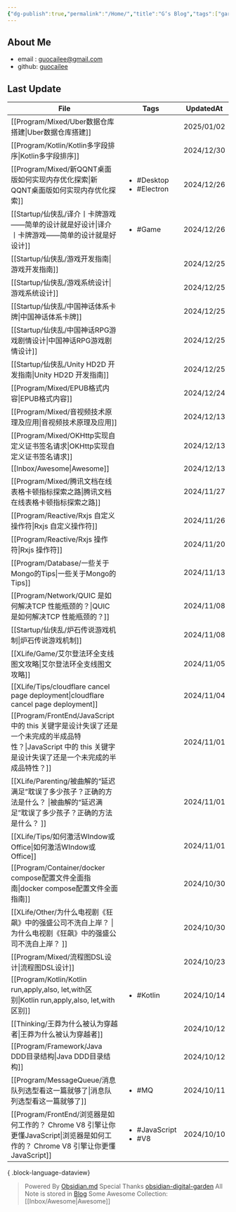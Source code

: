```yaml
---
{"dg-publish":true,"permalink":"/Home/","title":"G‘s Blog","tags":["gardenEntry"],"noteIcon":""}
---
```


## About Me
* email : [guocailee@gmail.com](mailto:guocailee@gmail.com)
* github: [guocailee](https://github.com/guocailee)


## Last Update

| File                                                                                                           | Tags                                         | UpdatedAt  |
| -------------------------------------------------------------------------------------------------------------- | -------------------------------------------- | ---------- |
| [[Program/Mixed/Uber数据仓库搭建\|Uber数据仓库搭建]]                                                                    | <ul></ul>                                    | 2025/01/02 |
| [[Program/Kotlin/Kotlin多字段排序\|Kotlin多字段排序]]                                                                 | <ul></ul>                                    | 2024/12/30 |
| [[Program/Mixed/新QQNT桌面版如何实现内存优化探索\|新QQNT桌面版如何实现内存优化探索]]                                                    | <ul><li>#Desktop</li><li>#Electron</li></ul> | 2024/12/26 |
| [[Startup/仙侠乱/译介丨卡牌游戏——简单的设计就是好设计\|译介丨卡牌游戏——简单的设计就是好设计]]                                                    | <ul><li>#Game</li></ul>                      | 2024/12/26 |
| [[Startup/仙侠乱/游戏开发指南\|游戏开发指南]]                                                                              | <ul></ul>                                    | 2024/12/25 |
| [[Startup/仙侠乱/游戏系统设计\|游戏系统设计]]                                                                              | <ul></ul>                                    | 2024/12/25 |
| [[Startup/仙侠乱/中国神话体系卡牌\|中国神话体系卡牌]]                                                                          | <ul></ul>                                    | 2024/12/25 |
| [[Startup/仙侠乱/中国神话RPG游戏剧情设计\|中国神话RPG游戏剧情设计]]                                                                | <ul></ul>                                    | 2024/12/25 |
| [[Startup/仙侠乱/Unity HD2D 开发指南\|Unity HD2D 开发指南]]                                                            | <ul></ul>                                    | 2024/12/25 |
| [[Program/Mixed/EPUB格式内容\|EPUB格式内容]]                                                                        | <ul></ul>                                    | 2024/12/24 |
| [[Program/Mixed/音视频技术原理及应用\|音视频技术原理及应用]]                                                                    | <ul></ul>                                    | 2024/12/13 |
| [[Program/Mixed/OKHttp实现自定义证书签名请求\|OKHttp实现自定义证书签名请求]]                                                      | <ul></ul>                                    | 2024/12/13 |
| [[Inbox/Awesome\|Awesome]]                                                                                  | <ul></ul>                                    | 2024/12/13 |
| [[Program/Mixed/腾讯文档在线表格卡顿指标探索之路\|腾讯文档在线表格卡顿指标探索之路]]                                                        | <ul></ul>                                    | 2024/11/27 |
| [[Program/Reactive/Rxjs 自定义操作符\|Rxjs 自定义操作符]]                                                               | <ul></ul>                                    | 2024/11/26 |
| [[Program/Reactive/Rxjs 操作符\|Rxjs 操作符]]                                                                     | <ul></ul>                                    | 2024/11/20 |
| [[Program/Database/一些关于Mongo的Tips\|一些关于Mongo的Tips]]                                                         | <ul></ul>                                    | 2024/11/13 |
| [[Program/Network/QUIC 是如何解决TCP 性能瓶颈的？\|QUIC 是如何解决TCP 性能瓶颈的？]]                                              | <ul></ul>                                    | 2024/11/08 |
| [[Startup/仙侠乱/炉石传说游戏机制\|炉石传说游戏机制]]                                                                          | <ul></ul>                                    | 2024/11/08 |
| [[XLife/Game/艾尔登法环全支线图文攻略\|艾尔登法环全支线图文攻略]]                                                                   | <ul></ul>                                    | 2024/11/05 |
| [[XLife/Tips/cloudflare cancel page deployment\|cloudflare cancel page deployment]]                         | <ul></ul>                                    | 2024/11/04 |
| [[Program/FrontEnd/JavaScript 中的 this 关键字是设计失误了还是一个未完成的半成品特性？\|JavaScript 中的 this 关键字是设计失误了还是一个未完成的半成品特性？]] | <ul></ul>                                    | 2024/11/01 |
| [[XLife/Parenting/被曲解的“延迟满足”耽误了多少孩子？正确的方法是什么？ \|被曲解的“延迟满足”耽误了多少孩子？正确的方法是什么？ ]]                              | <ul></ul>                                    | 2024/11/01 |
| [[XLife/Tips/如何激活WIndow或Office\|如何激活WIndow或Office]]                                                         | <ul></ul>                                    | 2024/11/01 |
| [[Program/Container/docker compose配置文件全面指南\|docker compose配置文件全面指南]]                                        | <ul></ul>                                    | 2024/10/30 |
| [[XLife/Other/为什么电视剧《狂飙》中的强盛公司不洗白上岸？ \|为什么电视剧《狂飙》中的强盛公司不洗白上岸？ ]]                                            | <ul></ul>                                    | 2024/10/30 |
| [[Program/Mixed/流程图DSL设计\|流程图DSL设计]]                                                                        | <ul></ul>                                    | 2024/10/23 |
| [[Program/Kotlin/Kotlin run,apply,also, let,with区别\|Kotlin run,apply,also, let,with区别]]                     | <ul><li>#Kotlin</li></ul>                    | 2024/10/14 |
| [[Thinking/王莽为什么被认为穿越者\|王莽为什么被认为穿越者]]                                                                       | <ul></ul>                                    | 2024/10/12 |
| [[Program/Framework/Java DDD目录结构\|Java DDD目录结构]]                                                            | <ul></ul>                                    | 2024/10/12 |
| [[Program/MessageQueue/消息队列选型看这一篇就够了\|消息队列选型看这一篇就够了]]                                                       | <ul><li>#MQ</li></ul>                        | 2024/10/11 |
| [[Program/FrontEnd/浏览器是如何工作的？ Chrome V8 引擎让你更懂JavaScript\|浏览器是如何工作的？ Chrome V8 引擎让你更懂JavaScript]]           | <ul><li>#JavaScript</li><li>#V8</li></ul>    | 2024/10/10 |

{ .block-language-dataview}


> Powered By [Obsidian.md](https://obsidian.md/) 
> Special Thanks [obsidian-digital-garden](https://github.com/oleeskild/obsidian-digital-garden)
 >All Note is stored in [Blog](https://github.com/guocailee/blog)
> Some Awesome Collection: [[Inbox/Awesome\|Awesome]]